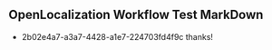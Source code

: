 ## OpenLocalization Workflow Test MarkDown
* 2b02e4a7-a3a7-4428-a1e7-224703fd4f9c thanks!

<!--HONumber=Aug16_HO4-->


